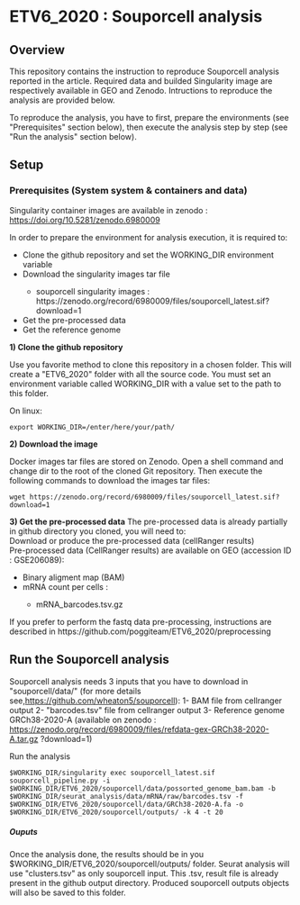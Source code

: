 # ETV6_2020 : Souporcell analysis

## Overview

This repository contains the instruction to reproduce Souporcell analysis reported in the article.
Required data and builded Singularity image are respectively available in GEO and Zenodo. 
Intructions to reproduce the analysis are provided below.

To reproduce the analysis, you have to first, prepare the environments (see "Prerequisites" section below), then execute the analysis step by step (see "Run the analysis" section below).

## Setup

### Prerequisites (System system & containers and data)

Singularity container images are available in zenodo : https://doi.org/10.5281/zenodo.6980009

In order to prepare the environment for analysis execution, it is required to:

<ul>
<li> Clone the github repository and set the WORKING_DIR environment variable</li> 
<li> Download the singularity images tar file</li> 
<ul>
<li> souporcell singularity images : https://zenodo.org/record/6980009/files/souporcell_latest.sif?download=1</li>
</ul> 
<li> Get the pre-processed data
<li> Get the reference genome
</ul>

<b>1) Clone the github repository</b>

Use you favorite method to clone this repository in a chosen folder. This will create a "ETV6_2020" folder with all the source code. You must set an environment variable called WORKING_DIR with a value set to the path to this folder.

On linux:
<pre><code>export WORKING_DIR=/enter/here/your/path/</pre></code>



<b>2) Download the image</b>

Docker images tar files are stored on Zenodo. Open a shell command and change dir to the root of the cloned Git repository. Then execute the following commands to download the images tar files:


<pre><code>wget https://zenodo.org/record/6980009/files/souporcell_latest.sif?download=1</pre></code>


<b>3) Get the pre-processed data</b>
The pre-processed data is already partially in github directory you cloned, you will need to:<br>
Download or produce the pre-processed data (cellRanger results) <br>
Pre-processed data (CellRanger results) are available on GEO (accession ID : GSE206089): <br>
<ul>
  <li>Binary aligment map (BAM) </li>
	<li>mRNA count per cells : </li>
	<ul>
		<li>mRNA_barcodes.tsv.gz</li>
	</ul>
</ul>
If you prefer to perform the fastq data pre-processing, instructions are described in https://github.com/poggiteam/ETV6_2020/preprocessing <br>

## Run the Souporcell analysis 

Souporcell analysis needs 3 inputs that you have to download in "souporcell/data/" (for more details see,https://github.com/wheaton5/souporcell):
1- BAM file from cellranger output
2- "barcodes.tsv" file from cellranger output
3- Reference genome GRCh38-2020-A (available on zenodo : https://zenodo.org/record/6980009/files/refdata-gex-GRCh38-2020-A.tar.gz
?download=1)

Run the analysis

<pre><code>$WORKING_DIR/singularity exec souporcell_latest.sif souporcell_pipeline.py -i $WORKING_DIR/ETV6_2020/souporcell/data/possorted_genome_bam.bam -b $WORKING_DIR/seurat_analysis/data/mRNA/raw/barcodes.tsv -f $WORKING_DIR/ETV6_2020/souporcell/data/GRCh38-2020-A.fa -o $WORKING_DIR/ETV6_2020/souporcell/outputs/ -k 4 -t 20</pre></code>


##### Ouputs

Once the analysis done, the results should be in you $WORKING_DIR/ETV6_2020/souporcell/outputs/ folder. Seurat analysis will use "clusters.tsv" as only souporcell input.
This .tsv, result file is already present in the github output directory. Produced souporcell outputs objects will also be saved to this folder.
